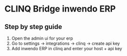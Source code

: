 # CLINQ Bridge inwendo ERP

## Step by step guide

1. Open the admin ui for your erp
2. Go to settings -> integrations -> clinq -> create api key
3. Add inwendo ERP in clinq and enter your host + api key
